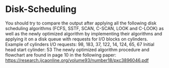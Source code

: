 # Disk-Scheduling
You should try to compare the output after applying all the following disk scheduling algorithms (FCFS, SSTF, SCAN, C-SCAN, LOOK and C-LOOK) as well as the newly optimized algorithm
by implementing their algorithms and applying it on a disk queue with requests for I/O blocks on cylinders.
Example of cylinders I/O requests:
98, 183, 37, 122, 14, 124, 65, 67
Initial head start cylinder: 53
The newly optimized algorithm procedure and flowchart are found in page 10 in the following paper:
https://research.ijcaonline.org/volume93/number18/pxc3896046.pdf

